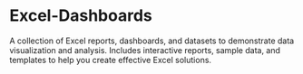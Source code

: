 # Excel-Dashboards
A collection of Excel reports, dashboards, and datasets to demonstrate data visualization and analysis. Includes interactive reports, sample data, and templates to help you create effective Excel solutions.

